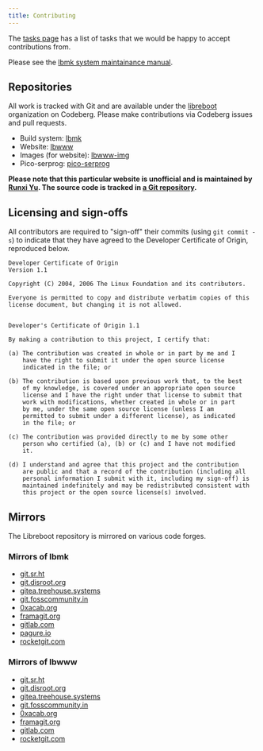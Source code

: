 ```yaml
---
title: Contributing
---
```


The [tasks page](tasks/) has a list of tasks that we would be happy to accept
contributions from.

Please see the [lbmk system maintainance manual](../maintain/).

## Repositories

All work is tracked with Git and are available under the
[libreboot](https://codeberg.org/libreboot/) organization on Codeberg. Please
make contributions via Codeberg issues and pull requests.

* Build system: [lbmk](https://codeberg.org/libreboot/lbmk)
* Website: [lbwww](https://codeberg.org/libreboot/lbwww)
* Images (for website): [lbwww-img](https://codeberg.org/libreboot/lbwww-img)
* Pico-serprog: [pico-serprog](https://codeberg.org/libreboot/pico-serprog)

**Please note that this particular website is unofficial and is maintained by
[Runxi Yu](https://runxiyu.org). The source code is tracked in [a Git
repository](https://git.runxiyu.org/lbwwwr.git/).**


## Licensing and sign-offs

All contributors are required to "sign-off" their commits (using `git commit
-s`) to indicate that they have agreed to the Developer Certificate of Origin,
reproduced below.

```
Developer Certificate of Origin
Version 1.1

Copyright (C) 2004, 2006 The Linux Foundation and its contributors.

Everyone is permitted to copy and distribute verbatim copies of this
license document, but changing it is not allowed.


Developer's Certificate of Origin 1.1

By making a contribution to this project, I certify that:

(a) The contribution was created in whole or in part by me and I
    have the right to submit it under the open source license
    indicated in the file; or

(b) The contribution is based upon previous work that, to the best
    of my knowledge, is covered under an appropriate open source
    license and I have the right under that license to submit that
    work with modifications, whether created in whole or in part
    by me, under the same open source license (unless I am
    permitted to submit under a different license), as indicated
    in the file; or

(c) The contribution was provided directly to me by some other
    person who certified (a), (b) or (c) and I have not modified
    it.

(d) I understand and agree that this project and the contribution
    are public and that a record of the contribution (including all
    personal information I submit with it, including my sign-off) is
    maintained indefinitely and may be redistributed consistent with
    this project or the open source license(s) involved.
```

## Mirrors

The Libreboot repository is mirrored on various code forges.

### Mirrors of lbmk

* [git.sr.ht](https://git.sr.ht/~libreboot/lbmk)
* [git.disroot.org](https://git.disroot.org/libreboot/lbmk)
* [gitea.treehouse.systems](https://gitea.treehouse.systems/libreboot/lbmk)
* [git.fosscommunity.in](https://git.fosscommunity.in/libreboot/lbmk)
* [0xacab.org](https://0xacab.org/libreboot/lbmk/)
* [framagit.org](https://framagit.org/libreboot/libreboot)
* [gitlab.com](https://gitlab.com/libreboot/lbmk)
* [pagure.io](https://pagure.io/libreboot)
* [rocketgit.com](https://rocketgit.com/libreboot/libreboot)


### Mirrors of lbwww

* [git.sr.ht](https://git.sr.ht/~libreboot/lbwww)
* [git.disroot.org](https://git.disroot.org/libreboot/lbwww)
* [gitea.treehouse.systems](https://gitea.treehouse.systems/libreboot/lbwww)
* [git.fosscommunity.in](https://git.fosscommunity.in/libreboot/lbwww)
* [0xacab.org](https://0xacab.org/libreboot/lbwww)
* [framagit.org](https://framagit.org/libreboot/lbwww/)
* [gitlab.com](https://gitlab.com/libreboot/lbwww)
* [rocketgit.com](https://rocketgit.com/libreboot/lbwww)

